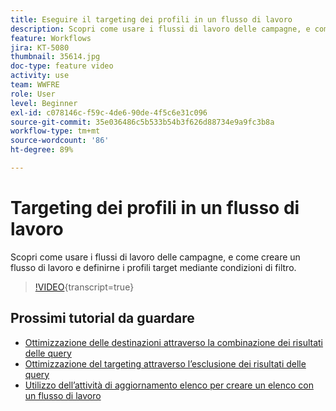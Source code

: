 ```yaml
---
title: Eseguire il targeting dei profili in un flusso di lavoro
description: Scopri come usare i flussi di lavoro delle campagne, e come creare un flusso di lavoro e definirne i profili target mediante condizioni di filtro.
feature: Workflows
jira: KT-5080
thumbnail: 35614.jpg
doc-type: feature video
activity: use
team: WWFRE
role: User
level: Beginner
exl-id: c078146c-f59c-4de6-90de-4f5c6e31c096
source-git-commit: 35e036486c5b533b54b3f626d88734e9a9fc3b8a
workflow-type: tm+mt
source-wordcount: '86'
ht-degree: 89%

---
```


# Targeting dei profili in un flusso di lavoro

Scopri come usare i flussi di lavoro delle campagne, e come creare un flusso di lavoro e definirne i profili target mediante condizioni di filtro.

>[!VIDEO](https://video.tv.adobe.com/v/35614?quality=12&learn=on){transcript=true}

## Prossimi tutorial da guardare

* [Ottimizzazione delle destinazioni attraverso la combinazione dei risultati delle query](/help/automating-with-workflows/refining-targets-by-combining-query-results.md)
* [Ottimizzazione del targeting attraverso l’esclusione dei risultati delle query](/help/automating-with-workflows/refining-targets-by-excluding-query-results.md)
* [Utilizzo dell’attività di aggiornamento elenco per creare un elenco con un flusso di lavoro](/help/automating-with-workflows/using-the-update-list-activity.md)
